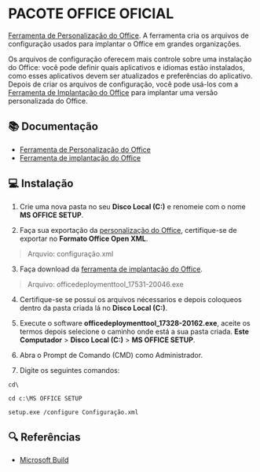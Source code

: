 # PACOTE OFFICE OFICIAL

[Ferramenta de Personalização do Office](https://config.office.com/deploymentsettings).
A ferramenta cria os arquivos de configuração usados para implantar o Office em grandes organizações.

Os arquivos de configuração oferecem mais controle sobre uma instalação do Office: você pode definir quais aplicativos e idiomas estão instalados, como esses aplicativos devem ser atualizados e preferências do aplicativo. Depois de criar os arquivos de configuração, você pode usá-los com a [Ferramenta de Implantação do Office](https://www.microsoft.com/en-us/download/details.aspx?id=49117) para implantar uma versão personalizada do Office.


## 📚 Documentação
- [Ferramenta de Personalização do Office](https://config.office.com/deploymentsettings)
- [Ferramenta de implantação do Office](https://www.microsoft.com/en-us/download/details.aspx?id=49117)

## 💻 Instalação

1. Crie uma nova pasta no seu **Disco Local (C:)** e renomeie com o nome **MS OFFICE SETUP**.

2. Faça sua exportação da [personalização do Office](https://config.office.com/deploymentsettings), certifique-se de exportar no **Formato Office Open XML**.

> Arquvio: configuração.xml

3. Faça download da [ferramenta de implantação do Office](https://www.microsoft.com/en-us/download/details.aspx?id=49117).

> Arquivo: officedeploymenttool_17531-20046.exe

4. Certifique-se se possui os arquivos nécessarios e depois coloqueos dentro da pasta criada lá no **Disco Local (C:)**.

5. Execute o software **officedeploymenttool_17328-20162.exe**, aceite os termos depois selecione o caminho onde está a sua pasta criada.
**Este Computador** > **Disco Local (C:)** > **MS OFFICE SETUP**.

6. Abra o Prompt de Comando (CMD) como Administrador.

7. Digite os seguintes comandos:

```
cd\
```

```
cd c:\MS OFFICE SETUP
```

```
setup.exe /configure Configuração.xml
```

## 🔍 Referências
- [Microsoft Build](https://learn.microsoft.com/pt-br/deployoffice/admincenter/overview-office-customization-tool)
